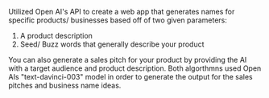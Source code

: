 Utilized Open AI's API to create a web app that generates names for specific products/ businesses based off of two given parameters: 
1. A product description
2. Seed/ Buzz words that generally describe your product

You can also generate a sales pitch for your product by providing the AI with a target audience and product description. Both algorthmns used Open AIs
"text-davinci-003" model in order to generate the output for the sales pitches and business name ideas. 
